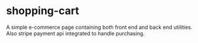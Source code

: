 # shopping-cart
A simple e-commerce page containing both front end and back end utilities. Also stripe payment api integrated to handle purchasing. 
